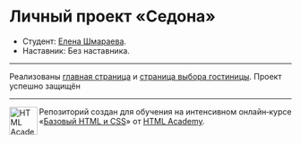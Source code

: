 # Личный проект «Седона»

* Студент: [Елена Шмараева](https://up.htmlacademy.ru/htmlcss/17/user/337083).
* Наставник: Без наставника.

---

Реализованы <a href="https://ohioensis.github.io/337083-sedona/">главная страница</a> и <a href="https://ohioensis.github.io/337083-sedona/booking.html">страница выбора гостиницы</a>. Проект успешно защищён

---

<a href="https://htmlacademy.ru/intensive/htmlcss"><img align="left" width="50" height="50" alt="HTML Academy" src="https://up.htmlacademy.ru/static/img/intensive/htmlcss/logo-for-github.svg"></a>

Репозиторий создан для обучения на интенсивном онлайн‑курсе «[Базовый HTML и CSS](https://htmlacademy.ru/intensive/htmlcss)» от [HTML Academy](https://htmlacademy.ru).
